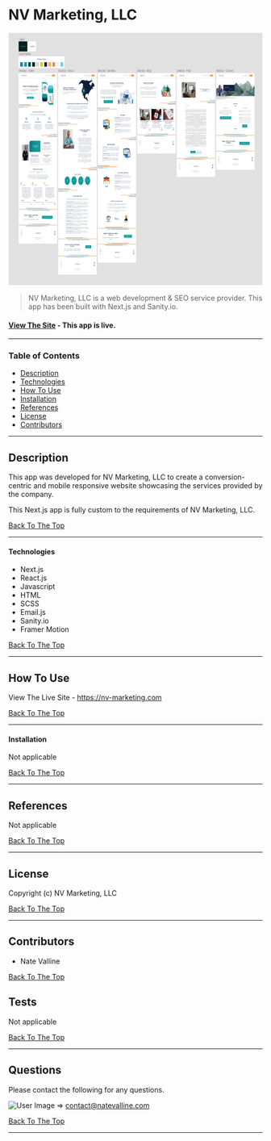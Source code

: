 # NV Marketing, LLC

<img src="./git_img/nv_marketing_design_v2.png" alt="NV Marketing Design" height="500px">

> NV Marketing, LLC is a web development & SEO service provider. This app has been built with Next.js and Sanity.io.

#### [View The Site](https://nv-marketing.com) - This app is live.

<!-- Badge(s) Here -->

---

### Table of Contents

- [Description](#description)
- [Technologies](#technologies)
- [How To Use](#how-to-use)
- [Installation](#installation)
- [References](#references)
- [License](#license)
- [Contributors](#contributors)

---

## Description

This app was developed for NV Marketing, LLC to create a conversion-centric and mobile responsive website showcasing the services provided by the company.

This Next.js app is fully custom to the requirements of NV Marketing, LLC.

[Back To The Top](#project-name)

---

#### Technologies

- Next.js
- React.js
- Javascript
- HTML
- SCSS
- Email.js
- Sanity.io
- Framer Motion

[Back To The Top](#project-name)

---

## How To Use

View The Live Site - https://nv-marketing.com

[Back To The Top](#project-name)

---

#### Installation

Not applicable

[Back To The Top](#project-name)

---

## References

Not applicable

[Back To The Top](#project-name)

---

## License

Copyright (c) NV Marketing, LLC

[Back To The Top](#project-name)

---

## Contributors

- Nate Valline

[Back To The Top](#project-name)

## Tests

Not applicable

[Back To The Top](#project-name)

---

## Questions

Please contact the following for any questions.

<img src="https://avatars3.githubusercontent.com/u/58278138?v=4" alt="User Image" width="35px"> => contact@natevalline.com

[Back To The Top](#project-name)

---
